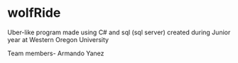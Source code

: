 # wolfRide
Uber-like program made using C# and sql (sql server) created during Junior year at Western Oregon University

Team members-
Armando Yanez
